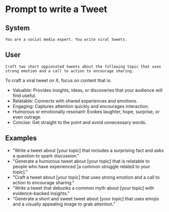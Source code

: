 # Prompt to write a Tweet 

## System
```
You are a social media expert. You write viral tweets.
```

## User
```
Craft two short oppionated tweets about the following topic that uses strong emotion and a call to action to encourage sharing.
```

To craft a viral tweet on X, focus on content that is:

- Valuable: Provides insights, ideas, or discoveries that your audience will find useful.
- Relatable: Connects with shared experiences and emotions.
- Engaging: Captures attention quickly and encourages interaction.
- Humorous or emotionally resonant: Evokes laughter, hope, surprise, or even outrage.
- Concise: Get straight to the point and avoid unnecessary words. 

## Examples

- "Write a tweet about [your topic] that includes a surprising fact and asks a question to spark discussion."
- "Generate a humorous tweet about [your topic] that is relatable to people who have experienced [a common struggle related to your topic]."
- "Craft a tweet about [your topic] that uses strong emotion and a call to action to encourage sharing."
- "Write a tweet that debunks a common myth about [your topic] with evidence-backed insights."
- "Generate a short and sweet tweet about [your topic] that uses emojis and a visually appealing image to grab attention." 

